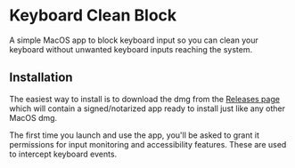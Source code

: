 # Keyboard Clean Block

A simple MacOS app to block keyboard input so you can clean your keyboard without 
unwanted keyboard inputs reaching the system.


## Installation

The easiest way to install is to download the dmg from the [Releases page](https://github.com/spyoungtech/keyboard-clean-block/releases) 
which will contain a signed/notarized app ready to install just like any other MacOS dmg.

The first time you launch and use the app, you'll be asked to grant it permissions for input monitoring and 
accessibility features. These are used to intercept keyboard events.
